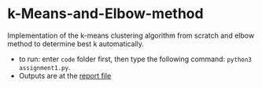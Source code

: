 # k-Means-and-Elbow-method
Implementation of  the k-means clustering algorithm from scratch and elbow method to determine best k automatically.


* to run: enter `code` folder first, then type the following command: `python3 assignment1.py`. 
* Outputs are at the [report file](https://github.com/veyisTurgut/k-Means-and-Elbow-method/blob/master/report/adaletveyis_turgut.pdf)
